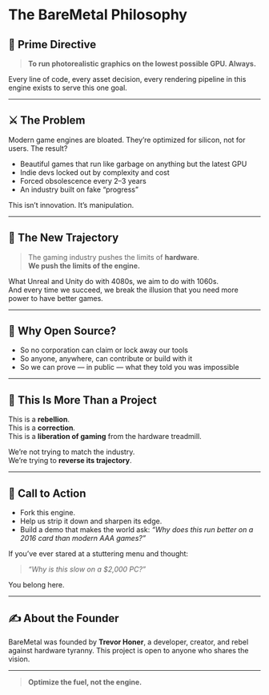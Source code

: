 # The BareMetal Philosophy

## 🎯 Prime Directive

> **To run photorealistic graphics on the lowest possible GPU. Always.**

Every line of code, every asset decision, every rendering pipeline in this engine exists to serve this one goal.

---

## ⚔️ The Problem

Modern game engines are bloated. They’re optimized for silicon, not for users. The result?

- Beautiful games that run like garbage on anything but the latest GPU
- Indie devs locked out by complexity and cost
- Forced obsolescence every 2–3 years
- An industry built on fake “progress”

This isn’t innovation. It’s manipulation.

---

## 🔁 The New Trajectory

> The gaming industry pushes the limits of **hardware**.  
> **We push the limits of the engine.**

What Unreal and Unity do with 4080s, we aim to do with 1060s.  
And every time we succeed, we break the illusion that you need more power to have better games.

---

## 🚀 Why Open Source?

- So no corporation can claim or lock away our tools
- So anyone, anywhere, can contribute or build with it
- So we can prove — in public — what they told you was impossible

---

## 🧠 This Is More Than a Project

This is a **rebellion**.  
This is a **correction**.  
This is a **liberation of gaming** from the hardware treadmill.

We’re not trying to match the industry.  
We’re trying to **reverse its trajectory**.

---

## 📢 Call to Action

- Fork this engine.
- Help us strip it down and sharpen its edge.
- Build a demo that makes the world ask: *“Why does this run better on a 2016 card than modern AAA games?”*

If you’ve ever stared at a stuttering menu and thought:
> *“Why is this slow on a $2,000 PC?”*

You belong here.

---

## ✍️ About the Founder

BareMetal was founded by **Trevor Honer**, a developer, creator, and rebel against hardware tyranny. This project is open to anyone who shares the vision.

---
> **Optimize the fuel, not the engine.**
